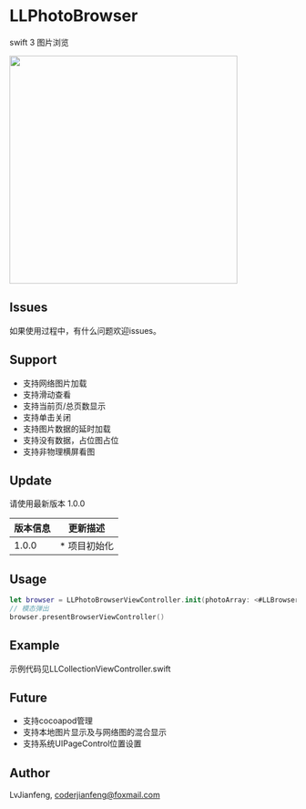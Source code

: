 # LLPhotoBrowser
swift 3 图片浏览

<img src="https://github.com/LvJianfeng/LLPhotoBrowser/blob/master/demo.gif" width="400" align="center">

## Issues
如果使用过程中，有什么问题欢迎issues。

## Support

* 支持网络图片加载
* 支持滑动查看
* 支持当前页/总页数显示
* 支持单击关闭
* 支持图片数据的延时加载
* 支持没有数据，占位图占位
* 支持非物理横屏看图

## Update
请使用最新版本 1.0.0

版本信息 | 更新描述
----    |  ------
1.0.0   | * 项目初始化


## Usage
```swift
let browser = LLPhotoBrowserViewController.init(photoArray: <#LLBrowserModel#>, currentIndex: <#row#>)
// 模态弹出
browser.presentBrowserViewController()
```

## Example

示例代码见LLCollectionViewController.swift

## Future

* 支持cocoapod管理
* 支持本地图片显示及与网络图的混合显示
* 支持系统UIPageControl位置设置

## Author

LvJianfeng, coderjianfeng@foxmail.com
